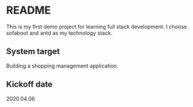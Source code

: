 # README
This is my first demo project for learning full stack development. I choose sofaboot and antd as my technology stack.

##  System target
Building a shopping management application.

## Kickoff date
2020.04.06
